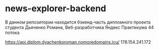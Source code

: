 # news-explorer-backend
В данном репозитории находится бэкенд-часть дипломного проекта студента Дьяченко Романа, Веб-разработчика Яндекс Практикума 44 потока

https://api.diplom.dyachenkoroman.nomoredomains.icu/
178.154.241.172
